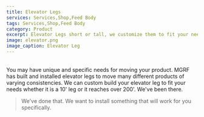 ```yaml
---
title: Elevator Legs
services: Services,Shop,Feed Body
tags: Services,Shop,Feed Body
category: Product
excerpt: Elevator Legs short or tall, we customize them to fit your needs.
image: elevator.png
image_caption: Elevator Leg
---
```

<br>
You may have unique and specific needs for moving your product. MGRF has built and installed elevator legs to move many different products of varying consistencies. We can custom build your elevator leg to fit your needs whether it is a 10' leg or it reaches over 200'. We've been there.

>We've done that. We want to install something that will work for you specifically.